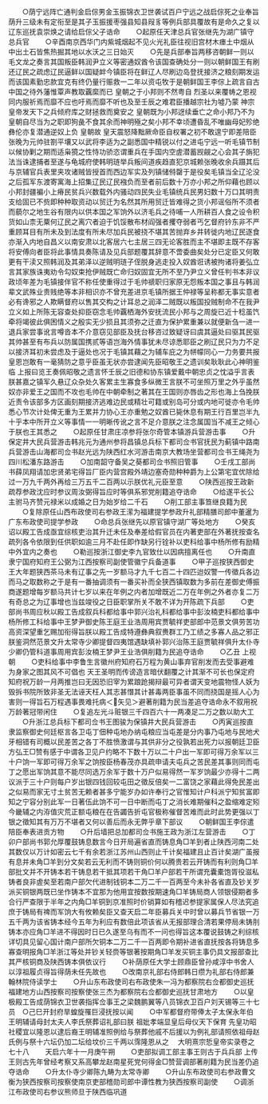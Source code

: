 <!-- { "loadSidebar": true } -->
　　○荫宁远阵亡通判金启倧男金玉振锦衣卫世袭试百户宁远之战启倧死之业奉旨荫升三级未有定衔至是其子玉振援枣强县知县叚豸等例兵部具覆故有是命久之复以辽东巡抚袁崇焕之请给启倧父子诰命
　　○起原任天津总兵官张继先为湖广镇守总兵官
　　○辛酉南京西华门内紫城烟起不见火光礼臣往视旧宫材木瘗土中烟从中出土石皆焦热掘其地以水沃之三日始灭
　　○先是兵部奉旨两移咨朝鲜一则以毛文龙之奏言其国叛臣韩润尹立义等密通奴酋令该国查确处分一则以朝鲜国王有刷还辽民之疏虑辽民逼鲜以国疑衅今镇臣将在鲜辽人尽刷边岛登抚接济之粮刻期发运而该国素勤忠款宜克有终仍量行赈救一二年以资屯牧于是朝鲜国王李倧上疏言自古中国之待外藩惟覃声教取覊縻而已  皇朝之于小邦则不然粤自  烈圣以来覆帱之恩视同内服祈焉而靡不应也吁焉而靡不听也及至壬辰之难君臣播越宗社为墟乃蒙  神宗皇帝发天下之兵倾府库之财拯救而奠安之  皇朝既为小邦迓续垂亡之命小邦乃不为  皇朝自尽当为之职即狗彘不食其余而神明殛之矣小邦不幸顷遭昏乱不唯幽母妃殄绝彝伦亦复潜通逆奴上负  皇朝故  皇天震怒降黜厥命臣自权署之初不敢遑宁即差陪臣张晚为元帅驻劄平壤又以武将李适为之副悉国中精锐以付之进屯宁远一听毛镇节制以候协剿之期而适枭獍之性恃功骄恣谓重兵在手国内空虗潜蓄觊觎之心会其子旃犯法当诛逮捕者至遂与龟城府使韩明琏举兵叛间道疾趋直犯京城赖张晚收余兵蹑其后与京辅官兵表里夹攻诸贼皆授首而西边军实及列镇储偫罄于是役矣毛镇当全辽沦没之后孤军东渡寄寓海上招集辽民辽民襁负而至者前后数十万亦小邦之所仰藉也顾以小邦封疆褊小上瘠民贫兵兴数载外内骚动四民失业毛镇统兵民男妇数十万口其明责支给固已不赀即种种取资动以贸迁为名然其所用贸迁皆难得之货小邦谣俗所不须者而藐尔之地生谷有限内以供本国之军饷外以济毛兵之待哺一人所耕百人食之设令积货如山柰无粟何辽民之离穴者迫于饥馁散布材阎强者攫夺弱者丐乞督府钤东非不严重顾耳目有所未及到法度有所未尽加兵民被挠不堪其苦抛弃乡井转徙内地辽民逐食亦渐入内地自昌义以南安肃以北客居六七主居三四无论客胜而主不堪即主既不存客将安傅向者臣将此事情具奏陈请及见兵部题覆其辞意不啻委曲矣处分已定臣又何敢更有干渎又照韩润及其弟泽以逆贼明琏子侄脱身逃走投入奴酋诳诱被拘诸将姜弘立言其家族诛夷劝令勾奴束抢伊贼既亡命归奴固宜无所不至乃尹立义曾任判书本非议政顷年差为毛镇接伴官不称任使重得过于毛帅禠职归家原无怨叛本国之事且与韩润辈文武殊业贵贱绝等本非相识亦不曾充差进京毛镇所据王仲禄等呈称都无事实意者必有谗邪之人欺瞒督府以售其交构之计耳总之润泽二贼既以叛国投贼制命不在我尹立义如上所陈无容查处抑臣窃念毛帅覊栖海外安抚流民小邦与之周旋已近十稔虽饩牵将竭彼此俱困情义之殷实无少损且其须弥之迁直为保护累重兼以就便新刍一进一退兵家尝事讹言噂沓本不介意窃见部臣及抚台移咨过致疑讶曰虞其逼处曰驱其民驱其帅甚至有布兵以防属国携贰等语岂海外情事犹未尽谅悉耶臣之刷辽民只为力不足以接济耳初未尝虑及于逼处也况于毛镇其藉之为辅车庇之为帡幪同心一力务要共报  皇恩岂敢有一毫猜防之意乎臣虽无状亦尝逮闻先臣昭敬王之遗训矣耿耿此心神明鉴临  上报曰览王奏佩昭敬之遗言怀壬辰之旧德和协东镇爱戴中朝忠贞之忱溢乎言表朕甚嘉之镇军久悬辽众杂处久客累主生寡食多纵微王言朕不可坐照万里之外乎虽然奴亦非爱王之国而不攻也毛帅在中朝牵制之著其在王国则亦唇齿之形也海上刍挽朕近责令该部多方区画刻期接济逃难边民或精壮可籍或别岛可分或内地可徙亦令毛帅悉心节次计处俾无重为王累并力协心王亦重勉之奴酋已毙休息有期王行百里岂半九十乎本中所开立义等事情一一明晰传讹之言不足介意朕之注念属国当不减王之倾心于朕也王其悉之
　　○起原任甘肃庄凉参将张尔奇管本镇游兵营游击事
　　○升保定井大民兵营游击韩兆元为通州参将昌镇总兵标下都司佥书官抚民为蓟镇中路南兵营游击山海都司佥书赵光远为陕西红水河游击南京大教场坐营都司佥书王绳尧为四川松潘东路游击
　　○加南韶守备吴之葵都司佥书照旧管事
　　○壬戌工部尚书薛凤翔请加忠贤弟宅得旨厂臣内营宫殿外靖边塞奇勋种种爵为上公第宅宜优除给过一万九千两外再给三万五千二百两以示朕优礼元臣至意
　　○陕西巡按王政新疏荐参政沈应时参议周汝弼得旨应时等俱系邪党削籍追夺诰命
　　○给遂平长公主驸马齐赞元禄米以成婚之日为始岁给二千石
　　○削工部主事笪继良籍为民
　　○复除原任山西布政使司右参政王潆为福建提学参政升礼部精膳司郎中董暹为广东布政使司提学参政
　　○命总兵张继先以原官镇守湖广等处地方
　　○癸亥诏以殿工告成亟宜综核吏治其升迁未任及奉差给假官员在内著吏部在外著抚按查名疏列各令依限到任供职如逾三月不赴任即作缺另行铨补以吏科给事中杨所修有励精中外宜内之奏也
　　○勒巡按浙江御史李九官致仕以因病擅离任也
　　○升南直隶宁国府知府王公弼为江西按察司副使管徽宁兵备道事
　　○甲子巡按狭西御史王大年题狭西茶马未有辽事之先一岁额马才九千七百二十四匹迨奴警一传徵兵各边而马之取数称之于是有一番抽调须有一番买补而全狭西镇取数为多前在差御史傅振商遂题增每岁额马共计七岁以来在年例之内者加增既近二万在年例之外者亦复二万有奇总之为辽事增也当兹竣役之日臣职掌所关不敢不详为开陈疏下兵部
　　○吏部尚书周应秋以殿工告成叙兵科都给事中郭兴治礼科都给事中彭汝楠吏科都给事中杨所修工科给事中王梦尹御史陈王庭王业浩周用宾贾毓祥吏部郎中范景文俱劳苦功高资深望重乞赐加衔得旨朕以殿工告成特遵彝典叙赉群工乃工绩之多寡人品之邪正朕鉴洞然范景文升太常寺少卿提督四夷馆遇缺填补郭兴治陈王庭贾毓祥俱升太仆寺少卿仍管科道事周用宾彭汝楠王梦尹王业浩俱削籍为民追夺诰命
　　○乙丑  上视朝
　　○吏科给事中李鲁生言徽州府知府石万程为黄山事弃官削发而去受事避难为身家之图其风不可倡也  天王圣明而传谤造言暗伏翻覆之计其渐不可长也保定府知府祝万龄一月两推岂曰无因恐旧宰为累踉跄揭辩最可异者谓天变地震物怪人妖为毁拆书院所致非圣无法诬天枉人其志甚憯其计甚毒两臣事虽不同而挠国是摇人心为害则一得旨石万程遇事畏难托病＜矢见＞避著削籍为民当差追夺诰命永不叙用祝万龄著冠带闲住
　　○复追左光斗赃银三千四百六十一两凑足二万之数以助大工
　　○升浙江总兵标下都司佥书王图骏为保镇井大民兵营游击
　　○丙寅巡按直隶监察御史何廷枢言各卫屯丁佃种屯地办纳屯粮应当屯差是分内事乃屯地与民地犬牙相错有司概以民差苦之各丁不胜愤激谓与其供非分之役孰若出死力以报朝廷卫臣方弘王□赞有感于中谓各卫见户约略不下数十万以二十户出一军即可得万余军以三十户饷一军即可得万余军之饷按臣杨春茂亦具疏申请夫屯兵之苦民差其事则同而屯丁之愿出军饷其意不能尽同选万余军于数十万户似易得然一军岁饷最少亦得十二两议派于三十户则每户岁出银四钱回较屯田之徵反倍矣一二富饶之家藉此得免民差出之似易而家无寸土贫苦无赖者甚多宁能岁办如许奉行之官惟知计户科派宁知贫富即知之宁容分别此军一日著伍此饷不可一日中断而屯丁之消长难期催科之盈缩难定矧今畿辅之内洊值灾荒正额屯粮在在告蠲告折屯官极称催督苦难而此时此势更强以丁银之徵知其有万万不堪者又何以善后而永无弊乎章下部议
　　○朝鲜国王李倧遣陪臣奉表进贡方物
　　○升后墙把总加都司佥书施王政为浙江左营游击
　　○丁卯户部尚书郭允厚覆鼓铸息数言今日开局遍省直而铸息角□羊到者止陕西河南二处其数仅以万计如密云七千有余若浙江苏州山西则止千计矣福建且止百计矣湖广虽报有息并未角□羊到分文矣若云无利而不铸则铜价何以腾贵若云开铸而有利则角□羊部批文并不开铸本若干铸息若干抵其项若干角□羊户部若干所谓充囊橐饱胥役滋私铸者良非虗矣至若南户部欠代进制钱铜本二万二千一百两至今未补各省直及钞关岁派买铜银两既已坐作铸本不宜那为他用宜按数按期速角□羊铸局商人领银侵期者多合行严查限于半年之内角□羊铜到京准照时价销算如有稽迟参提家属保人尽法究追庶于铸局有禆而军饷大有攸赖矣臣又查天启二年臣募兵关中时曾以募兵节省银一万五千两为该省铸本经今五年为利应有数倍此项该省从无报部理合清若果停局未铸刖铸本亦应角□羊进不得因时日已久遂至乌有而不一问也得旨这本覆说鼓铸之利综核详切具见留心国计南户部所欠铜本二万二千一百两即令期补进省直抚按各将铸息多寡查明报角□羊浙江等处并钞关轻赍等银著按期角□羊发买铜主事仍具文报部查比其严核铜商及陕西铸本俱依议行
　　○补荫原任大学士顾鼎臣曾孙咸淳中书舍人以淳祖履贞得旨得荫未任先故也
　　○改南京礼部右侍郎韩日缵为礼部右侍郎兼翰林院侍读学士
　　○升山东布政使司右布政使朱一冯为都察院右佥都御史巡抚福建地方山西按察司按察使张三杰为都察院右佥都御史巡抚甘肃地方
　　○以皇极殿工告成荫锦衣卫世袭指挥佥事王之梁魏鹏翼等八员锦衣卫百户刘天锡等三十七员　○己巳开封府旱蝗旋罹巨浸抚按以闻
　　○中军都督府带俸太子太保永年伯王明辅请母封太夫人李氏祭葬诏礼部曰朕  祖妣孝端显皇后母仪天下保育  先皇功昭  社稷宜以隆恩以逮后裔王明辅准照例给与祭葬他戚不后援以为例礼部请照依祖母赵氏例与祭十六坛仍加二坛给坟价三千两以霈隆恩从之
　大明熹宗悊皇帝实录卷之七十八
　　天启六年十一月庚午朔
　　○吏部拟调工部主事王则古于兵兵部  上传王则古先年曾经考察又系高攀龙赵南星死党何得金□赞营调部著削籍为民当差仍追夺诰命
　　○升太仆寺少卿陈九畴为太常寺卿
　　○升山东布政使司右参政曹文衡为狭西按察司按察使南京吏部稽勋司郎中谭性教为狭西按察司副使
　　○调浙江布政使司右参议熊师旦于陕西临巩道
